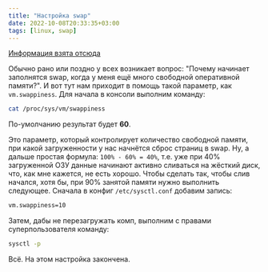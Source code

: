 ```yaml
---
title: "Настройка swap"
date: 2022-10-08T20:33:35+03:00
tags: [linux, swap]
---
```


[Информация взята отсюда](http://kubuntu.ru/node/13153)

Обычно рано или поздно у всех возникает вопрос: "Почему начинает заполнятся swap, когда у меня ещё много свободной оперативной памяти?". И вот тут нам приходит в помощь такой параметр, как `vm.swappiness`. Для начала в консоли выполним команду:

```bash
cat /proc/sys/vm/swappiness
```

По-умолчанию результат будет **60**.

Это параметр, который контролирует количество свободной памяти, при какой загруженности у нас начнётся сброс страниц в swap. Ну, а дальше простая формула: `100% - 60% = 40%`, т.е. уже при 40% загруженной ОЗУ данные начинают активно сливаться на жёсткий диск, что, как мне кажется, не есть хорошо. Чтобы сделать так, чтобы слив начался, хотя бы, при 90% занятой памяти нужно выполнить следующее.
Сначала в конфиг `/etc/sysctl.conf` добавим запись:

```bash
vm.swappiness=10
```

Затем, дабы не перезагружать комп, выполним с правами суперпользователя команду:

```bash
sysctl -p
```

Всё. На этом настройка закончена.
